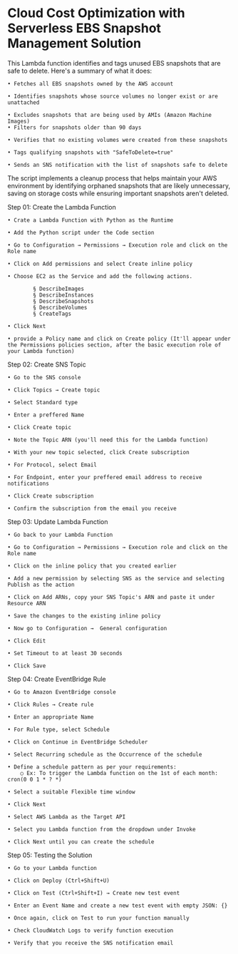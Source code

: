 # Cloud Cost Optimization with Serverless EBS Snapshot Management Solution


This Lambda function identifies and tags unused EBS snapshots that are safe to delete. Here's a summary of what it does:

	• Fetches all EBS snapshots owned by the AWS account
 
	• Identifies snapshots whose source volumes no longer exist or are unattached
 
	• Excludes snapshots that are being used by AMIs (Amazon Machine Images)
	• Filters for snapshots older than 90 days
 
	• Verifies that no existing volumes were created from these snapshots
 
	• Tags qualifying snapshots with "SafeToDelete=true"
 
	• Sends an SNS notification with the list of snapshots safe to delete
	
The script implements a cleanup process that helps maintain your AWS environment by identifying orphaned snapshots that are likely unnecessary, saving on storage costs while ensuring important snapshots aren't deleted.


Step 01: Create the Lambda Function 

	• Crate a Lambda Function with Python as the Runtime
 
	• Add the Python script under the Code section
 
	• Go to Configuration → Permissions → Execution role and click on the Role name
 
	• Click on Add permissions and select Create inline policy
 
	• Choose EC2 as the Service and add the following actions.
 
			§ DescribeImages
			§ DescribeInstances
			§ DescribeSnapshots
			§ DescribeVolumes
			§ CreateTags
   
	• Click Next
 
	• provide a Policy name and click on Create policy (It'll appear under the Permissions policies section, after the basic execution role of your Lambda function)

Step 02: Create SNS Topic

	• Go to the SNS console
 
	• Click Topics → Create topic
 
	• Select Standard type
 
	• Enter a preffered Name
 
	• Click Create topic
 
	• Note the Topic ARN (you'll need this for the Lambda function)
 
	• With your new topic selected, click Create subscription
 
	• For Protocol, select Email
 
	• For Endpoint, enter your preffered email address to receive notifications
 
	• Click Create subscription
 
	• Confirm the subscription from the email you receive

Step 03: Update Lambda Function

	• Go back to your Lambda Function
 
	• Go to Configuration → Permissions → Execution role and click on the Role name
 
	• Click on the inline policy that you created earlier
 
	• Add a new permission by selecting SNS as the service and selecting Publish as the action
 
	• Click on Add ARNs, copy your SNS Topic's ARN and paste it under Resource ARN
 
	• Save the changes to the existing inline policy
 
	• Now go to Configuration →  General configuration
 
	• Click Edit
 
	• Set Timeout to at least 30 seconds
 
	• Click Save

Step 04:  Create EventBridge Rule

	• Go to Amazon EventBridge console
 
	• Click Rules → Create rule
 
	• Enter an appropriate Name
 
	• For Rule type, select Schedule
 
	• Click on Continue in EventBridge Scheduler 
 
	• Select Recurring schedule as the Occurrence of the schedule 
 
	• Define a schedule pattern as per your requirements: 
		○ Ex: To trigger the Lambda function on the 1st of each month: cron(0 0 1 * ? *)
  
	• Select a suitable Flexible time window
 
	• Click Next
 
	• Select AWS Lambda as the Target API
 
	• Select you Lambda function from the dropdown under Invoke
 
	• Click Next until you can create the schedule
 

Step 05: Testing the Solution

	• Go to your Lambda function
 
	• Click on Deploy (Ctrl+Shift+U)
 
	• Click on Test (Ctrl+Shift+I) → Create new test event
 
	• Enter an Event Name and create a new test event with empty JSON: {}

	• Once again, click on Test to run your function manually
 
	• Check CloudWatch Logs to verify function execution
 
	• Verify that you receive the SNS notification email




